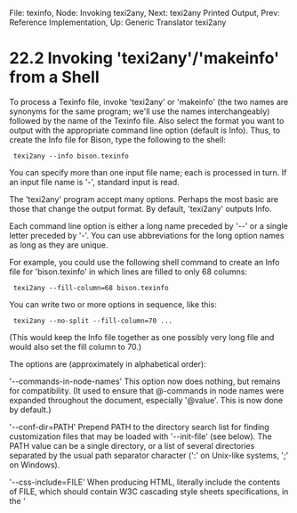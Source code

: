 File: texinfo,  Node: Invoking texi2any,  Next: texi2any Printed Output,  Prev: Reference Implementation,  Up: Generic Translator texi2any

22.2 Invoking 'texi2any'/'makeinfo' from a Shell
================================================

To process a Texinfo file, invoke 'texi2any' or 'makeinfo' (the two
names are synonyms for the same program; we'll use the names
interchangeably) followed by the name of the Texinfo file.  Also select
the format you want to output with the appropriate command line option
(default is Info).  Thus, to create the Info file for Bison, type the
following to the shell:

     texi2any --info bison.texinfo

  You can specify more than one input file name; each is processed in
turn.  If an input file name is '-', standard input is read.

  The 'texi2any' program accept many options.  Perhaps the most basic
are those that change the output format.  By default, 'texi2any' outputs
Info.

  Each command line option is either a long name preceded by '--' or a
single letter preceded by '-'.  You can use abbreviations for the long
option names as long as they are unique.

  For example, you could use the following shell command to create an
Info file for 'bison.texinfo' in which lines are filled to only 68
columns:

     texi2any --fill-column=68 bison.texinfo

  You can write two or more options in sequence, like this:

     texi2any --no-split --fill-column=70 ...

(This would keep the Info file together as one possibly very long file
and would also set the fill column to 70.)

  The options are (approximately in alphabetical order):

'--commands-in-node-names'
     This option now does nothing, but remains for compatibility.  (It
     used to ensure that @-commands in node names were expanded
     throughout the document, especially '@value'.  This is now done by
     default.)

'--conf-dir=PATH'
     Prepend PATH to the directory search list for finding customization
     files that may be loaded with '--init-file' (see below).  The PATH
     value can be a single directory, or a list of several directories
     separated by the usual path separator character (':' on Unix-like
     systems, ';' on Windows).

'--css-include=FILE'
     When producing HTML, literally include the contents of FILE, which
     should contain W3C cascading style sheets specifications, in the
     '<style>' block of the HTML output.  If FILE is '-', read standard
     input.  *Note HTML CSS::.

'--css-ref=URL'
     When producing HTML, add a '<link>' tag to the output which
     references a cascading style sheet at URL.  This allows using
     standalone style sheets.

'-D VAR'
     Cause the Texinfo variable VAR to be defined.  This is equivalent
     to '@set VAR' in the Texinfo file (*note @set @clear @value::).

'--disable-encoding'
'--enable-encoding'
     By default, or with '--enable-encoding', output accented and
     special characters in Info and plain text output based on
     '@documentencoding'.  With '--disable-encoding', 7-bit ASCII
     transliterations are output.  *Note @documentencoding::, and *note
     Inserting Accents::.

'--docbook'
     Generate Docbook output (rather than Info).

'--document-language=LANG'
     Use LANG to translate Texinfo keywords which end up in the output
     document.  The default is the locale specified by the
     '@documentlanguage' command if there is one, otherwise English
     (*note @documentlanguage::).

'--dvi'
     Generate a TeX DVI file using 'texi2dvi', rather than Info (*note
     texi2any Printed Output::).

'--dvipdf'
     Generate a PDF file using 'texi2dvi --dvipdf', rather than Info
     (*note texi2any Printed Output::).

'--error-limit=LIMIT'
'-e LIMIT'
     Report LIMIT errors before aborting (on the assumption that
     continuing would be useless); default 100.

'--fill-column=WIDTH'
'-f WIDTH'
     Specify the maximum number of columns in a line; this is the
     right-hand edge of a line.  Paragraphs that are filled will be
     filled to this width.  (Filling is the process of breaking up and
     connecting lines so that lines are the same length as or shorter
     than the number specified as the fill column.  Lines are broken
     between words.)  The default value is 72.

'--footnote-style=STYLE'
'-s STYLE'
     Set the footnote style to STYLE: either 'end' for the end node
     style (the default) or 'separate' for the separate node style.  The
     value set by this option overrides the value set in a Texinfo file
     by an '@footnotestyle' command (*note Footnote Styles::).

     When the footnote style is 'separate', 'makeinfo' makes a new node
     containing the footnotes found in the current node.  When the
     footnote style is 'end', 'makeinfo' places the footnote references
     at the end of the current node.

     In HTML, when the footnote style is 'end', or if the output is not
     split, footnotes are put at the end of the output.  If set to
     'separate', and the output is split, they are placed in a separate
     file.

'--force'
'-F'
     Ordinarily, if the input file has errors, the output files are not
     created.  With this option, they are preserved.

'--help'
'-h'
     Print a message with available options and basic usage, then exit
     successfully.

'--html'
     Generate HTML output (rather than Info).  By default, the HTML
     output is split into one output file per Texinfo source node, and
     the split output is written into a subdirectory based on the name
     of the top-level Info file.  *Note Generating HTML::.

'-I PATH'
     Append PATH to the directory search list for finding files that are
     included using the '@include' command.  By default, 'texi2any'
     searches only the current directory.  If PATH is not given, the
     current directory is appended.  The PATH value can be a single
     directory or a list of several directories separated by the usual
     path separator character (':' on Unix-like systems, ';' on
     Windows).

'--ifdocbook'
'--ifhtml'
'--ifinfo'
'--ifplaintext'
'--iftex'
'--ifxml'
     For the given format, process '@ifFORMAT' and '@FORMAT' commands,
     and do not process '@ifnotFORMAT', regardless of the format being
     output.  For instance, if '--iftex' is given, then '@iftex' and
     '@tex' blocks will be read, and '@ifnottex' blocks will be ignored.

'--info'
     Generate Info output.  By default, if the output file contains more
     than about 300,000 bytes, it is split into shorter subfiles of
     about that size.  The name of the output file and any subfiles is
     determined by '@setfilename' (*note @setfilename::).  *Note Tag and
     Split Files::.

'--init-file=FILE'
     Load FILE as code to modify the behavior and output of the
     generated manual.  It is customary to use the '.pm' or the '.init'
     extensions for these customization files, but that is not enforced;
     the FILE name can be anything.  The '--conf-dir' option (see above)
     can be used to add to the list of directories in which these
     customization files are searched for.

'--internal-links=FILE'
     In HTML mode, output a tab-separated file containing three columns:
     the internal link to an indexed item or item in the table of
     contents, the name of the index (or table of contents) in which it
     occurs, and the term which was indexed or entered.  The items are
     in the natural sorting order for the given element.  This dump can
     be useful for post-processors.

'--macro-expand=FILE'
'-E FILE'
     Output the Texinfo source, with all Texinfo macros expanded, to
     FILE.  Normally, the result of macro expansion is used internally
     by 'makeinfo' and then discarded.

'--no-headers'
     Do not include menus or node separator lines in the output.

     When generating Info, this is the same as using '--plaintext',
     resulting in a simple plain text file.  Furthermore, '@setfilename'
     is ignored, and output is to standard output unless overridden with
     '-o'.  (This behavior is for backward compatibility.)

     When generating HTML, and output is split, also output navigation
     links only at the beginning of each file.  If output is not split,
     do not include navigation links at the top of each node at all.
     *Note Generating HTML::.

'--no-ifdocbook'
'--no-ifhtml'
'--no-ifinfo'
'--no-ifplaintext'
'--no-iftex'
'--no-ifxml'
     For the given format, do not process '@ifFORMAT' and '@FORMAT'
     commands, and do process '@ifnotFORMAT', regardless of the format
     being output.  For instance, if '--no-ifhtml' is given, then
     '@ifhtml' and '@html' blocks will not be read, and '@ifnothtml'
     blocks will be.

'--no-node-files'
'--node-files'
     When generating HTML, create redirection files for anchors and any
     nodes not already output with the file name corresponding to the
     node name (*note HTML Xref Node Name Expansion::).  This makes it
     possible for section- and chapter-level cross-manual references to
     succeed (*note HTML Xref Configuration::).

     If the output is split, this is enabled by default.  If the output
     is not split, '--node-files' enables the creation of the
     redirection files, in addition to the monolithic main output file.
     '--no-node-files' suppresses the creation of redirection files in
     any case.  This option has no effect with any output format other
     than HTML.  *Note Generating HTML::.

'--no-number-footnotes'
     Suppress automatic footnote numbering.  By default, footnotes are
     numbered sequentially within a node, i.e., the current footnote
     number is reset to 1 at the start of each node.

'--no-number-sections'
'--number-sections'
     With '--number_sections' (the default), output chapter, section,
     and appendix numbers as in printed manuals.  This works only with
     hierarchically-structured manuals.  You should specify
     '--no-number-sections' if your manual is not normally structured.

'--no-pointer-validate'
'--no-validate'
     Suppress the pointer-validation phase of 'makeinfo'--a dangerous
     thing to do.  This can also be done with the '@novalidate' command
     (*note Use TeX::).  Normally, consistency checks are made to ensure
     that cross references can be resolved, etc.  *Note Pointer
     Validation::.

'--no-warn'
     Suppress warning messages (but not error messages).

'--output=FILE'
'-o FILE'
     Specify that the output should be directed to FILE.  This overrides
     any file name specified in an '@setfilename' command found in the
     Texinfo source.  If neither '@setfilename' nor this option are
     specified, the input file name is used to determine the output
     name.  *Note @setfilename::.

     If FILE is '-', output goes to standard output and '--no-split' is
     implied.

     If FILE is a directory or ends with a '/' the usual rules are used
     to determine the output file name (namely, use '@setfilename' or
     the input file name) but the files are written to the FILE
     directory.  For example, 'makeinfo -o bar/ foo.texi', with or
     without '--no-split', will write 'bar/foo.info', and possibly other
     files, under 'bar/'.

     When generating HTML and output is split, FILE is used as the name
     for the directory into which all files are written.  For example,
     'makeinfo -o bar --html foo.texi' will write 'bar/index.html',
     among other files.

'--output-indent=VAL'
     This option now does nothing, but remains for compatibility.  (It
     used to alter indentation in XML/Docbook output.)

'-P PATH'
     Prepend PATH to the directory search list for '@include'.  If PATH
     is not given, the current directory is prepended.  See '-I' above.

'--paragraph-indent=INDENT'
'-p INDENT'
     Set the paragraph indentation style to INDENT.  The value set by
     this option overrides the value set in a Texinfo file by an
     '@paragraphindent' command (*note @paragraphindent::).  The value
     of INDENT is interpreted as follows:

     'asis'
          Preserve any existing indentation (or lack thereof) at the
          beginnings of paragraphs.

     '0' or 'none'
          Delete any existing indentation.

     NUM
          Indent each paragraph by NUM spaces.

     The default is to indent by two spaces, except for paragraphs
     following a section heading, which are not indented.

'--pdf'
     Generate a PDF file using 'texi2dvi --pdf', rather than Info (*note
     texi2any Printed Output::).

'--plaintext'
     Output a plain text file (rather than Info): do not include menus
     or node separator lines in the output.  This results in a
     straightforward plain text file that you can (for example) send in
     email without complications, or include in a distribution (for
     example, an 'INSTALL' file).

     With this option, '@setfilename' is ignored and the output goes to
     standard output by default; this can be overridden with '-o'.

'--ps'
     Generate a PostScript file using 'texi2dvi --ps', rather than Info
     (*note texi2any Printed Output::).

'--set-customization-variable VAR=VALUE'
'-c VAR=VALUE'
     Set the customization variable VAR to VALUE.  The '=' is optional,
     but both VAR and VALUE must be quoted to the shell as necessary so
     the result is a single word.  Many aspects of 'texi2any' behavior
     and output may be controlled by customization variables, beyond
     what can be set in the document by @-commands and with other
     command line switches.  *Note Customization Variables::.

'--split=HOW'
'--no-split'
     When generating Info, by default large output files are split into
     smaller subfiles, of approximately 300k bytes.  When generating
     HTML, by default each output file contains one node (*note
     Generating HTML::).  '--no-split' suppresses this splitting of the
     output.

     Alternatively, '--split=HOW' may be used to specify at which level
     the HTML output should be split.  The possible values for HOW are:

     'chapter'
          The output is split at '@chapter' and other sectioning
          @-commands at this level ('@appendix', etc.).

     'section'
          The output is split at '@section' and similar.

     'node'
          The output is split at every node.  This is the default.

'--split-size=NUM'
     Keep Info files to at most NUM characters if possible; default is
     300,000.  (However, a single node will never be split across Info
     files.)

'--transliterate-file-names'
     Enable transliteration of 8-bit characters in node names for the
     purpose of file name creation.  *Note HTML Xref 8-bit Character
     Expansion::.

'-U VAR'
     Cause VAR to be undefined.  This is equivalent to '@clear VAR' in
     the Texinfo file (*note @set @clear @value::).

'--verbose'
     Cause 'makeinfo' to display messages saying what it is doing.
     Normally, 'makeinfo' only outputs messages if there are errors or
     warnings.

'--version'
'-V'
     Print the version number, then exit successfully.

'--Xopt STR'
     Pass STR (a single shell word) to 'texi2dvi'; may be repeated
     (*note texi2any Printed Output::).

'--xml'
     Generate Texinfo XML output (rather than Info).

  'makeinfo' also reads the environment variable 'TEXINFO_OUTPUT_FORMAT'
to determine the output format, if not overridden by a command line
option.  The value should be one of:

     docbook  dvi  dvipdf  html  info  pdf  plaintext  ps  xml

  If not set or otherwise specified, Info output is the default.

  The customization variable of the same name is also read; if set, that
overrides an environment variable setting, but not a command-line
option.  *Note Customization Variables for @-Commands::.


